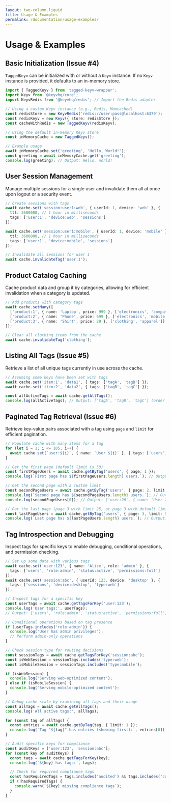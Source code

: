 ```yaml
---
layout: two-column.liquid
title: Usage & Examples
permalink: /documentation/usage-examples/
---
```


# Usage & Examples

## Basic Initialization (Issue #4)

`TaggedKeyv` can be initialized with or without a `Keyv` instance. If no `Keyv` instance is provided, it defaults to an in-memory store.

```typescript
import { TaggedKeyv } from 'tagged-keyv-wrapper';
import Keyv from '@keyvhq/core';
import KeyvRedis from '@keyvhq/redis'; // Import the Redis adapter

// Using a custom Keyv instance (e.g., Redis, Memcached)
const redisStore = new KeyvRedis('redis://user:pass@localhost:6379');
const redisKeyv = new Keyv({ store: redisStore });
const cacheWithRedis = new TaggedKeyv(redisKeyv);

// Using the default in-memory Keyv store
const inMemoryCache = new TaggedKeyv();

// Example usage
await inMemoryCache.set('greeting', 'Hello, World!');
const greeting = await inMemoryCache.get('greeting');
console.log(greeting); // Output: Hello, World!
```

## User Session Management

Manage multiple sessions for a single user and invalidate them all at once upon logout or a security event.

```typescript
// Create sessions with tags
await cache.set('session:user1:web', { userId: 1, device: 'web' }, {
  ttl: 3600000, // 1 hour in milliseconds
  tags: ['user:1', 'device:web', 'sessions']
});

await cache.set('session:user1:mobile', { userId: 1, device: 'mobile' }, {
  ttl: 3600000, // 1 hour in milliseconds
  tags: ['user:1', 'device:mobile', 'sessions']
});

// Invalidate all sessions for user 1
await cache.invalidateTag('user:1');
```

## Product Catalog Caching

Cache product data and group it by categories, allowing for efficient invalidation when a category is updated.

```typescript
// Add products with category tags
await cache.setMany([
  ['product:1', { name: 'Laptop', price: 999 }, ['electronics', 'computers']],
  ['product:2', { name: 'Phone', price: 699 }, ['electronics', 'mobile']],
  ['product:3', { name: 'Shirt', price: 29 }, ['clothing', 'apparel']]
]);

// Clear all clothing items from the cache
await cache.invalidateTag('clothing');
```

## Listing All Tags (Issue #5)

Retrieve a list of all unique tags currently in use across the cache.

```typescript
// Assuming some keys have been set with tags
await cache.set('item:1', 'data1', { tags: ['tagA', 'tagB'] });
await cache.set('item:2', 'data2', { tags: ['tagB', 'tagC'] });

const allActiveTags = await cache.getAllTags();
console.log(allActiveTags); // Output: ['tagA', 'tagB', 'tagC'] (order may vary)
```

## Paginated Tag Retrieval (Issue #6)

Retrieve key-value pairs associated with a tag using `page` and `limit` for efficient pagination.

```typescript
// Populate cache with many items for a tag
for (let i = 1; i <= 105; i++) {
  await cache.set(`user:${i}`, { name: `User ${i}` }, { tags: ['users'] });
}

// Get the first page (default limit is 50)
const firstPageUsers = await cache.getByTag('users', { page: 1 });
console.log(`First page has ${firstPageUsers.length} users.`); // Output: First page has 50 users.

// Get the second page with a custom limit
const secondPageUsers = await cache.getByTag('users', { page: 2, limit: 25 });
console.log(`Second page has ${secondPageUsers.length} users.`); // Output: Second page has 25 users.
console.log(secondPageUsers[0]); // Output: ['user:26', { name: 'User 26' }]

// Get the last page (page 3 with limit 25, or page 3 with default limit 50)
const lastPageUsers = await cache.getByTag('users', { page: 3, limit: 50 });
console.log(`Last page has ${lastPageUsers.length} users.`); // Output: Last page has 5 users.
```

## Tag Introspection and Debugging

Inspect tags for specific keys to enable debugging, conditional operations, and permission checking.

```typescript
// Set up some data with various tags
await cache.set('user:123', { name: 'Alice', role: 'admin' }, {
  tags: ['users', 'role:admin', 'status:active', 'permissions:full']
});
await cache.set('session:abc', { userId: 123, device: 'desktop' }, {
  tags: ['sessions', 'device:desktop', 'type:web']
});

// Inspect tags for a specific key
const userTags = await cache.getTagsForKey('user:123');
console.log('User tags:', userTags);
// Output: ['users', 'role:admin', 'status:active', 'permissions:full']

// Conditional operations based on tag presence
if (userTags.includes('role:admin')) {
  console.log('User has admin privileges');
  // Perform admin-only operations
}

// Check session type for routing decisions
const sessionTags = await cache.getTagsForKey('session:abc');
const isWebSession = sessionTags.includes('type:web');
const isMobileSession = sessionTags.includes('type:mobile');

if (isWebSession) {
  console.log('Serving web-optimized content');
} else if (isMobileSession) {
  console.log('Serving mobile-optimized content');
}

// Debug cache state by examining all tags and their usage
const allTags = await cache.getAllTags();
console.log('All active tags:', allTags);

for (const tag of allTags) {
  const entries = await cache.getByTag(tag, { limit: 1 });
  console.log(`Tag "${tag}" has entries (showing first):`, entries[0]);
}

// Audit specific keys for compliance
const auditKeys = ['user:123', 'session:abc'];
for (const key of auditKeys) {
  const tags = await cache.getTagsForKey(key);
  console.log(`${key} has tags:`, tags);

  // Check for required compliance tags
  const hasRequiredTags = tags.includes('audited') && tags.includes('compliant');
  if (!hasRequiredTags) {
    console.warn(`${key} missing compliance tags`);
  }
}
```
